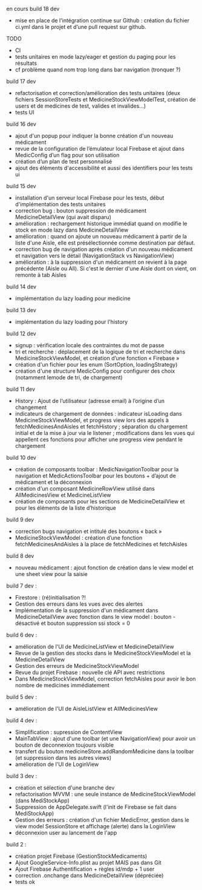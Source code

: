 en cours
build 18 dev
- mise en place de l'intégration continue sur Github : création du fichier ci.yml dans le projet et d’une pull request sur github.

TODO
- CI
- tests unitaires en mode lazy/eager et gestion du paging pour les résultats
- cf problème quand nom trop long dans bar navigation (tronquer ?)



build 17 dev
- refactorisation et correction/amélioration des tests unitaires (deux fichiers SessionStoreTests et MedicineStockViewModelTest, création de users et de medicines de test, valides et invalides...)
- tests UI

build 16 dev
- ajout d'un popup pour indiquer la bonne création d'un nouveau médicament
- revue de la configuration de l’émulateur local Firebase et ajout dans MedicConfig d’un flag pour son utilisation 
- création d’un plan de test personnalisé 
- ajout des éléments d'accessibilité et aussi des identifiers pour les tests ui

build 15 dev
- installation d'un serveur local Firebase pour les tests, début d'implémentation des tests unitaires
- correction bug : bouton suppression de médicament MedicineDetailView (qui avait disparu)
- amélioration : rechargement historique immédiat quand on modifie le stock en mode lazy dans MedicineDetailView
- amélioration : quand on ajoute un nouveau médicament à partir de la liste d'une Aisle, elle est présélectionnée comme destination par défaut. 
- correction bug de navigation après création d'un nouveau médicament et navigation vers le détail (NavigationStack vs NavigationView)
- amélioration : à la suppression d'un médicament on revient à la page précédente (Aisle ou All). Si c'est le dernier d'une Aisle dont on vient, on remonte à tab Aisles 

build 14 dev
-  implémentation du lazy loading pour medicine

build 13 dev
-  implémentation du lazy loading pour l'history

build 12 dev
- signup : vérification locale des contraintes du mot de passe
- tri et recherche : déplacement de la logique de tri et recherche dans MedicineStockViewModel, et création d’une fonction « Firebase »
- création d'un fichier pour les enum (SortOption, loadingStrategy)
- création d'une structure MedicConfig pour configurer des choix (notamment lemode de tri, de chargement) 

build 11 dev
- History : Ajout de l’utilisateur (adresse email) à l’origine d’un changement
- indicateurs de chargement de données : indicateur isLoading dans MedicineStockViewModel, et progress view lors des appels à fetchMedicinesAndAisles et fetchHistory ; séparation du chargement initial et de la mise à jour via le listener ; modifications dans les vues qui appellent ces fonctions pour afficher une progress view pendant le chargement

build 10 dev
- création de composants toolbar : MedicNavigationToolbar pour la navigation et MedicActionsToolbar pour les boutons + d’ajout de médicament et la déconnexion 
- création d'un composant MedicineRowView utilisé dans AllMedicinesView et MedicineListView
- création de composants pour les sections de MedicineDetailView et pour les éléments de la liste d’historique

build 9 dev
- correction bugs navigation et intitulé des boutons « back »
- MedicineStockViewModel : création d’une fonction fetchMedicinesAndAisles à la place de fetchMedicines et fetchAisles

build 8 dev
- nouveau médicament : ajout fonction de création dans le view model et une sheet view pour la saisie

build 7 dev :
- Firestore : (ré)initialisation ?!
- Gestion des erreurs dans les vues avec des alertes
- Implémentation de la suppression d'un médicament dans MedicineDetailView avec fonction dans le view model : bouton - désactivé et bouton suppression ssi stock = 0

build 6 dev :
- amélioration de l'UI de MedicineListView et MedicineDetailView
- Revue de la gestion des stocks dans le MedicineStockViewModel et la MedicineDetailView
- Gestion des erreurs de MedicineStockViewModel
- Revue du projet Firebase : nouvelle clé API avec restrictions
- Dans MedicineStockViewModel, correction fetchAisles pour avoir le bon nombre de medicines immédiatement

build 5 dev :
- amélioration de l'UI de AisleListView et AllMedicinesView

build 4 dev :
- Simplification : supression de ContentView 
- MainTabView : ajout d'une toolbar (et une NavigationView) pour avoir un bouton de deconnexion toujours visible
- transfert du bouton medicineStore.addRandomMedicine dans la toolbar (et suppression dans les autres views)
- amélioration de l'UI de LoginView


build 3 dev :
- création et sélection d'une branche dev
- refactorisation MVVM : une seule instance de MedicineStockViewModel (dans MediStockApp)
- Suppression de AppDelegate.swift (l'init de Firebase se fait dans MediStockApp)
- Gestion des erreurs : création d'un fichier MedicError, gestion dans le view model SessionStore et affichage (alerte) dans la LoginView
- déconnexion user au lancement de l'app

build 2 :
- création projet Firebase (GestionStockMedicaments)
- Ajout GoogleService-Info.plist au projet MAIS pas dans Git
- Ajout Firebase Authentification + règles id/mdp + 1 user 
- correction .onchange dans MedicineDetailView (dépréciée)
- tests ok
